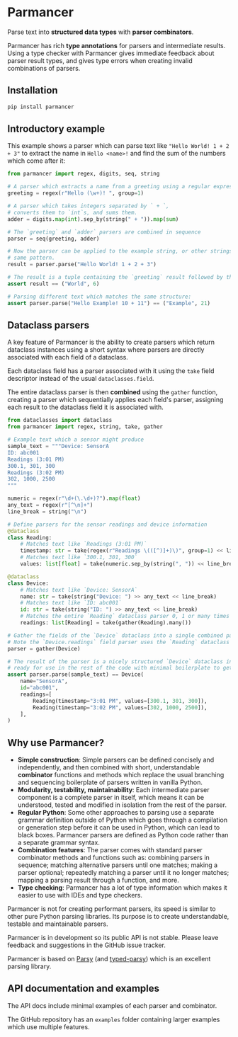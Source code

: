 # Parmancer

Parse text into **structured data types** with **parser combinators**.

Parmancer has rich **type annotations** for parsers and intermediate results.
Using a type checker with Parmancer gives immediate feedback about parser result types, and gives type errors when creating invalid combinations of parsers.

## Installation

```sh
pip install parmancer
```

## Introductory example

This example shows a parser which can parse text like `"Hello World! 1 + 2 + 3"` to extract the name in `Hello <name>!` and find the sum of the numbers which come after it:

```python
from parmancer import regex, digits, seq, string

# A parser which extracts a name from a greeting using a regular expression
greeting = regex(r"Hello (\w+)! ", group=1)

# A parser which takes integers separated by ` + `,
# converts them to `int`s, and sums them.
adder = digits.map(int).sep_by(string(" + ")).map(sum)

# The `greeting` and `adder` parsers are combined in sequence
parser = seq(greeting, adder)

# Now the parser can be applied to the example string, or other strings following the
# same pattern.
result = parser.parse("Hello World! 1 + 2 + 3")

# The result is a tuple containing the `greeting` result followed by the `adder` result
assert result == ("World", 6)

# Parsing different text which matches the same structure:
assert parser.parse("Hello Example! 10 + 11") == ("Example", 21)
```

## Dataclass parsers

A key feature of Parmancer is the ability to create parsers which return dataclass instances using a short syntax where parsers are directly associated with each field of a dataclass.

Each dataclass field has a parser associated with it using the `take` field descriptor instead of the usual `dataclasses.field`.

The entire dataclass parser is then **combined** using the `gather` function, creating a parser which sequentially applies each field's parser, assigning each result to the dataclass field it is associated with.

```python
from dataclasses import dataclass
from parmancer import regex, string, take, gather

# Example text which a sensor might produce
sample_text = """Device: SensorA
ID: abc001
Readings (3:01 PM)
300.1, 301, 300
Readings (3:02 PM)
302, 1000, 2500
"""

numeric = regex(r"\d+(\.\d+)?").map(float)
any_text = regex(r"[^\n]+")
line_break = string("\n")

# Define parsers for the sensor readings and device information
@dataclass
class Reading:
    # Matches text like `Readings (3:01 PM)`
    timestamp: str = take(regex(r"Readings \(([^)]+)\)", group=1) << line_break)
    # Matches text like `300.1, 301, 300`
    values: list[float] = take(numeric.sep_by(string(", ")) << line_break)

@dataclass
class Device:
    # Matches text like `Device: SensorA`
    name: str = take(string("Device: ") >> any_text << line_break)
    # Matches text like `ID: abc001`
    id: str = take(string("ID: ") >> any_text << line_break)
    # Matches the entire `Reading` dataclass parser 0, 1 or many times
    readings: list[Reading] = take(gather(Reading).many())

# Gather the fields of the `Device` dataclass into a single combined parser
# Note the `Device.readings` field parser uses the `Reading` dataclass parser
parser = gather(Device)

# The result of the parser is a nicely structured `Device` dataclass instance,
# ready for use in the rest of the code with minimal boilerplate to get this far
assert parser.parse(sample_text) == Device(
    name="SensorA",
    id="abc001",
    readings=[
        Reading(timestamp="3:01 PM", values=[300.1, 301, 300]),
        Reading(timestamp="3:02 PM", values=[302, 1000, 2500]),
    ],
)
```

## Why use Parmancer?

- **Simple construction**: Simple parsers can be defined concisely and independently, and then combined with short, understandable **combinator** functions and methods which replace the usual branching and sequencing boilerplate of parsers written in vanilla Python.
- **Modularity, testability, maintainability**: Each intermediate parser component is a complete parser in itself, which means it can be understood, tested and modified in isolation from the rest of the parser.
- **Regular Python**: Some other approaches to parsing use a separate grammar definition outside of Python which goes through a compilation or generation step before it can be used in Python, which can lead to black boxes. Parmancer parsers are defined as Python code rather than a separate grammar syntax.
- **Combination features**: The parser comes with standard parser combinator methods and functions such as: combining parsers in sequence; matching alternative parsers until one matches; making a parser optional; repeatedly matching a parser until it no longer matches; mapping a parsing result through a function, and more.
- **Type checking**: Parmancer has a lot of type information which makes it easier to use with IDEs and type checkers.

Parmancer is not for creating performant parsers, its speed is similar to other pure Python parsing libraries.
Its purpose is to create understandable, testable and maintainable parsers.

Parmancer is in development so its public API is not stable.
Please leave feedback and suggestions in the GitHub issue tracker.

Parmancer is based on [Parsy](https://parsy.readthedocs.io/en/latest/overview.html) (and [typed-parsy](https://github.com/python-parsy/typed-parsy)) which is an excellent parsing library.

## API documentation and examples

The API docs include minimal examples of each parser and combinator.

The GitHub repository has an `examples` folder containing larger examples which use multiple features.
